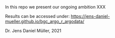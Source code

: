 In this repo we present our ongoing ambition XXX

Results can be accessed under:
https://jens-daniel-mueller.github.io/bgc_argo_r_argodata/

Dr. Jens Daniel Müller, 2021